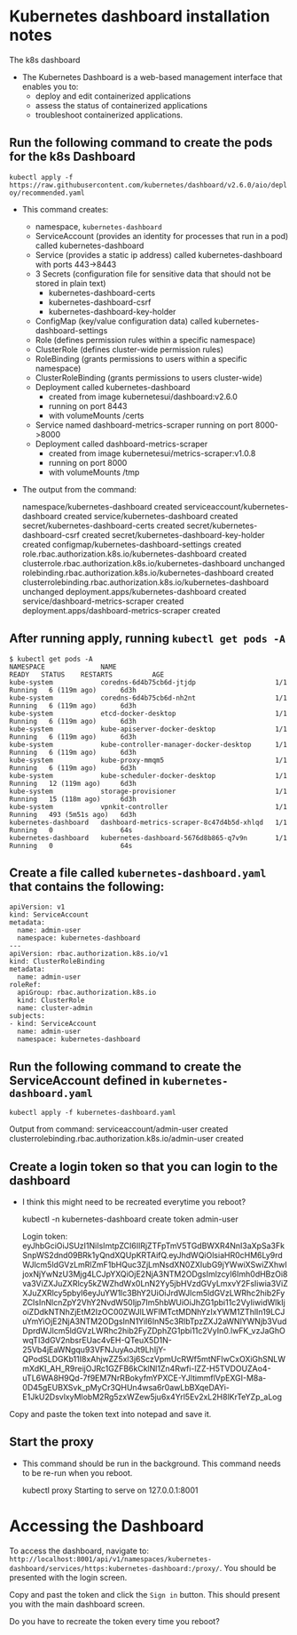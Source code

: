 # Kubernetes dashboard installation notes

The k8s dashboard

- The Kubernetes Dashboard is a web-based management interface that enables you to: 
  - deploy and edit containerized applications 
  - assess the status of containerized applications 
  - troubleshoot containerized applications.
  
## Run the following command to create the pods for the k8s Dashboard

`kubectl apply -f https://raw.githubusercontent.com/kubernetes/dashboard/v2.6.0/aio/deploy/recommended.yaml`

- This command creates:
  - namespace, `kubernetes-dashboard`
  - ServiceAccount (provides an identity for processes that run in a pod) called kubernetes-dashboard
  - Service (provides a static ip address) called kubernetes-dashboard with ports 443->8443
  - 3 Secrets (configuration file for sensitive data that should not be stored in plain text) 
    - kubernetes-dashboard-certs
    - kubernetes-dashboard-csrf
    - kubernetes-dashboard-key-holder
  - ConfigMap (key/value configuration data) called kubernetes-dashboard-settings
  - Role (defines permission rules within a specific namespace)
  - ClusterRole (defines cluster-wide permission rules)
  - RoleBinding (grants permissions to users within a specific namespace)
  - ClusterRoleBinding (grants permissions to users cluster-wide)
  - Deployment called kubernetes-dashboard 
    - created from image kubernetesui/dashboard:v2.6.0
    - running on port 8443
    - with volumeMounts /certs
  - Service named dashboard-metrics-scraper running on port 8000->8000
  - Deployment called dashboard-metrics-scraper 
    - created from image kubernetesui/metrics-scraper:v1.0.8
    - running on port 8000
    - with volumeMounts /tmp

- The output from the command:


	namespace/kubernetes-dashboard created
	serviceaccount/kubernetes-dashboard created
	service/kubernetes-dashboard created
	secret/kubernetes-dashboard-certs created
	secret/kubernetes-dashboard-csrf created
	secret/kubernetes-dashboard-key-holder created
	configmap/kubernetes-dashboard-settings created
	role.rbac.authorization.k8s.io/kubernetes-dashboard created
	clusterrole.rbac.authorization.k8s.io/kubernetes-dashboard unchanged
	rolebinding.rbac.authorization.k8s.io/kubernetes-dashboard created
	clusterrolebinding.rbac.authorization.k8s.io/kubernetes-dashboard unchanged
	deployment.apps/kubernetes-dashboard created
	service/dashboard-metrics-scraper created
	deployment.apps/dashboard-metrics-scraper created

## After running apply, running `kubectl get pods -A`

	$ kubectl get pods -A
	NAMESPACE              NAME                                        READY   STATUS    RESTARTS          AGE
	kube-system            coredns-6d4b75cb6d-jtjdp                    1/1     Running   6 (119m ago)      6d3h
	kube-system            coredns-6d4b75cb6d-nh2nt                    1/1     Running   6 (119m ago)      6d3h
	kube-system            etcd-docker-desktop                         1/1     Running   6 (119m ago)      6d3h
	kube-system            kube-apiserver-docker-desktop               1/1     Running   6 (119m ago)      6d3h
	kube-system            kube-controller-manager-docker-desktop      1/1     Running   6 (119m ago)      6d3h
	kube-system            kube-proxy-mmqm5                            1/1     Running   6 (119m ago)      6d3h
	kube-system            kube-scheduler-docker-desktop               1/1     Running   12 (119m ago)     6d3h
	kube-system            storage-provisioner                         1/1     Running   15 (118m ago)     6d3h
	kube-system            vpnkit-controller                           1/1     Running   493 (5m51s ago)   6d3h
	kubernetes-dashboard   dashboard-metrics-scraper-8c47d4b5d-xhlqd   1/1     Running   0                 64s
	kubernetes-dashboard   kubernetes-dashboard-5676d8b865-q7v9n       1/1     Running   0                 64s


## Create a file called `kubernetes-dashboard.yaml` that contains the following:

    apiVersion: v1
    kind: ServiceAccount
    metadata:
      name: admin-user
      namespace: kubernetes-dashboard
    ---
    apiVersion: rbac.authorization.k8s.io/v1
    kind: ClusterRoleBinding
    metadata:
      name: admin-user
    roleRef:
      apiGroup: rbac.authorization.k8s.io
      kind: ClusterRole
      name: cluster-admin
    subjects:
    - kind: ServiceAccount
      name: admin-user
      namespace: kubernetes-dashboard


## Run the following command to create the ServiceAccount defined in `kubernetes-dashboard.yaml`

`kubectl apply -f kubernetes-dashboard.yaml`

Output from command:
	serviceaccount/admin-user created
	clusterrolebinding.rbac.authorization.k8s.io/admin-user created

## Create a login token so that you can login to the dashboard
- I think this might need to be recreated everytime you reboot?

	kubectl -n kubernetes-dashboard create token admin-user
	
	Login token:
eyJhbGciOiJSUzI1NiIsImtpZCI6IlRjZTFpTmV5TGdBWXR4NnI3aXpSa3FkSnpWS2dnd09BRk1yQndXQUpKRTAifQ.eyJhdWQiOlsiaHR0cHM6Ly9rdWJlcm5ldGVzLmRlZmF1bHQuc3ZjLmNsdXN0ZXIubG9jYWwiXSwiZXhwIjoxNjYwNzU3Mjg4LCJpYXQiOjE2NjA3NTM2ODgsImlzcyI6Imh0dHBzOi8va3ViZXJuZXRlcy5kZWZhdWx0LnN2Yy5jbHVzdGVyLmxvY2FsIiwia3ViZXJuZXRlcy5pbyI6eyJuYW1lc3BhY2UiOiJrdWJlcm5ldGVzLWRhc2hib2FyZCIsInNlcnZpY2VhY2NvdW50Ijp7Im5hbWUiOiJhZG1pbi11c2VyIiwidWlkIjoiZDdkNTNhZjEtM2IzOC00ZWJlLWFlMTctMDNhYzIxYWM1ZThlIn19LCJuYmYiOjE2NjA3NTM2ODgsInN1YiI6InN5c3RlbTpzZXJ2aWNlYWNjb3VudDprdWJlcm5ldGVzLWRhc2hib2FyZDphZG1pbi11c2VyIn0.lwFK_vzJaGhOwqTI3dGV2nbsrEUac4vEH-QTeuX5D1N-25Vb4jEaWNgqu93VFNJuyAoJt9LhIjY-QPodSLDGKb11I8xAhjwZZ5xl3j6SczVpmUcRWf5mtNFIwCxOXiGhSNLWmXdKI_AH_R9reijOJRc1GZFB6kCklNl1Zn4Rwfi-lZZ-H5TVDOUZAo4-uTL6WA8H9Qd-7f9EM7NrRBokyfmYPXCE-YJltimmflVpEXGI-M8a-0D45gEUBXSvk_pMyCr3QHUn4wsa6r0awLbBXqeDAYi-E1JkU2DsvlxyMlobM2Rg5zxWZew5ju6x4Yrl5Ev2xL2H8lKrTeYZp_aLog

Copy and paste the token text into notepad and save it.

## Start the proxy
- This command should be run in the background.  This command needs to be re-run when you reboot.

	kubectl proxy
	Starting to serve on 127.0.0.1:8001
	
# Accessing the Dashboard

To access the dashboard, navigate to:
`http://localhost:8001/api/v1/namespaces/kubernetes-dashboard/services/https:kubernetes-dashboard:/proxy/`.
You should be presented with the login screen.

Copy and past the token and click the `Sign in` button. This should present you
with the main dashboard screen.

Do you have to recreate the token every time you reboot?
